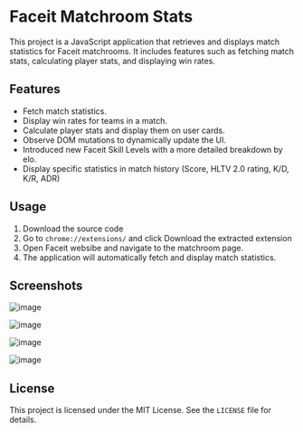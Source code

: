 # Faceit Matchroom Stats

This project is a JavaScript application that retrieves and displays match statistics for Faceit matchrooms. It includes features such as fetching match stats, calculating player stats, and displaying win rates.

## Features

- Fetch match statistics.
- Display win rates for teams in a match.
- Calculate player stats and display them on user cards.
- Observe DOM mutations to dynamically update the UI.
- Introduced new Faceit Skill Levels with a more detailed breakdown by elo.
- Display specific statistics in match history (Score, HLTV 2.0 rating, K/D, K/R, ADR)

## Usage

1. Download the source code
2. Go to `chrome://extensions/` and click Download the extracted extension
3. Open Faceit websibe and navigate to the matchroom page.
4. The application will automatically fetch and display match statistics.

## Screenshots

![image](https://github.com/user-attachments/assets/9cc47323-4322-4695-ac1b-84d10d6f4131)

![image](https://github.com/user-attachments/assets/9a43d9b0-72be-4841-9c74-e1133b3f7cc7)

![image](https://github.com/user-attachments/assets/f2de9048-b296-4729-b463-fda6ef36ea40)

![image](https://github.com/user-attachments/assets/9ce1bcbd-2ccf-4657-8f6e-6c0420aae782)

## License

This project is licensed under the MIT License. See the `LICENSE` file for details.
